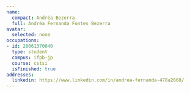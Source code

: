 ```yaml
---
name:
  compact: Andréa Bezerra
  full: Andréa Fernanda Fontes Bezerra
avatar:
  selected: none
occupations:
- id: 20061370040
  type: student
  campus: ifpb-jp
  course: cstsi
  isFinished: true
addresses:
  linkedin: https://www.linkedin.com/in/andrea-fernanda-478a2660/
---
```

